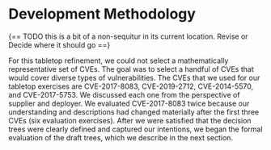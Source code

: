 # Development Methodology

{== TODO this is a bit of a non-sequitur in its current location. Revise or Decide where it should go ==}

For this tabletop refinement, we could not select a mathematically representative set of CVEs. 
The goal was to select a handful of CVEs that would cover diverse types of vulnerabilities. 
The CVEs that we used for our tabletop exercises are CVE-2017-8083, CVE-2019-2712, CVE-2014-5570, and CVE-2017-5753.
We discussed each one from the perspective of supplier and deployer. 
We evaluated CVE-2017-8083 twice because our understanding and descriptions had changed materially after the first three CVEs (six evaluation exercises).
After we were satisfied that the decision trees were clearly defined and captured our intentions, we began the formal evaluation of the draft trees, which we describe in the next section.


